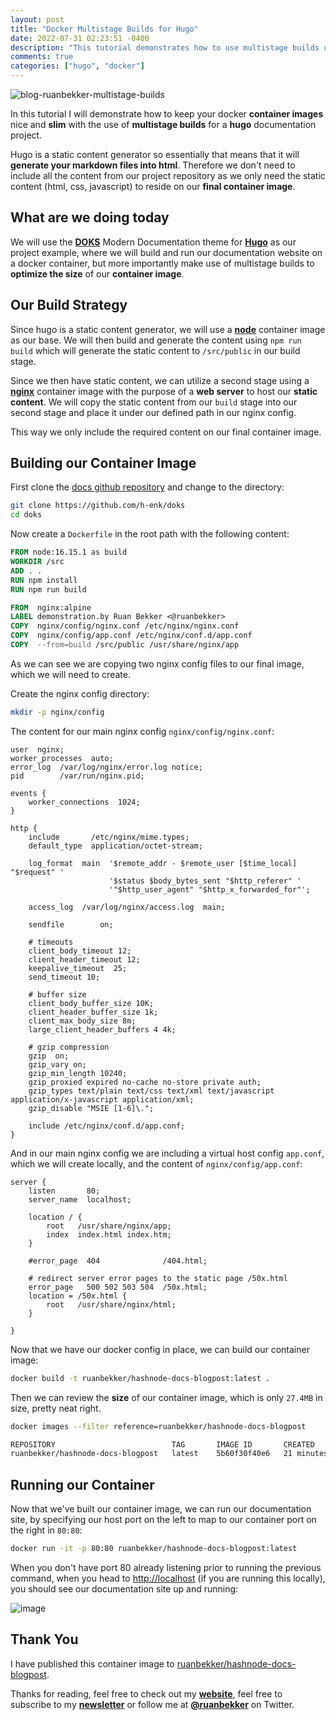```yaml
---
layout: post
title: "Docker Multistage Builds for Hugo"
date: 2022-07-31 02:23:51 -0400
description: "This tutorial demonstrates how to use multistage builds using docker to take advantage of reducing the size of your final container image. This demonstration will use Hugo as an example."
comments: true
categories: ["hugo", "docker"]
---
```


![blog-ruanbekker-multistage-builds](https://user-images.githubusercontent.com/567298/182013196-aff6e76f-2cf3-4ec2-bfcc-3e977915a6aa.png)

In this tutorial I will demonstrate how to keep your docker **container images** nice and **slim** with the use of **multistage builds** for a **hugo** documentation project.

Hugo is a static content generator so essentially that means that it will **generate your markdown files into html**. Therefore we don't need to include all the content from our project repository as we only need the static content (html, css, javascript) to reside on our **final container image**.

## What are we doing today

We will use the **[DOKS](https://github.com/h-enk/doks)** Modern Documentation theme for **[Hugo](https://gohugo.io/)** as our project example, where we will build and run our documentation website on a docker container, but more importantly make use of multistage builds to **optimize the size** of our **container image**.

## Our Build Strategy

Since hugo is a static content generator, we will use a **[node](https://hub.docker.com/_/node)** container image as our base. We will then build and generate the content using `npm run build` which will generate the static content to `/src/public` in our build stage.

Since we then have static content, we can utilize a second stage using a **[nginx](https://hub.docker.com/_/nginx)** container image with the purpose of a **web server** to host our **static content**. We will copy the static content from our `build` stage into our second stage and place it under our defined path in our nginx config.

This way we only include the required content on our final container image.

## Building our Container Image

First clone the [docs github repository](https://github.com/h-enk/doks) and change to the directory:

```bash
git clone https://github.com/h-enk/doks
cd doks
```

Now create a `Dockerfile` in the root path with the following content:

```dockerfile
FROM node:16.15.1 as build
WORKDIR /src
ADD . .
RUN npm install
RUN npm run build

FROM  nginx:alpine
LABEL demonstration.by Ruan Bekker <@ruanbekker>
COPY  nginx/config/nginx.conf /etc/nginx/nginx.conf
COPY  nginx/config/app.conf /etc/nginx/conf.d/app.conf
COPY  --from=build /src/public /usr/share/nginx/app
```

As we can see we are copying two nginx config files to our final image, which we will need to create.

Create the nginx config directory:

```bash
mkdir -p nginx/config
```

The content for our main nginx config `nginx/config/nginx.conf`:

```
user  nginx;
worker_processes  auto;
error_log  /var/log/nginx/error.log notice;
pid        /var/run/nginx.pid;

events {
    worker_connections  1024;
}

http {
    include       /etc/nginx/mime.types;
    default_type  application/octet-stream;

    log_format  main  '$remote_addr - $remote_user [$time_local] "$request" '
                      '$status $body_bytes_sent "$http_referer" '
                      '"$http_user_agent" "$http_x_forwarded_for"';

    access_log  /var/log/nginx/access.log  main;

    sendfile        on;

    # timeouts
    client_body_timeout 12;
    client_header_timeout 12;
    keepalive_timeout  25;
    send_timeout 10;

    # buffer size
    client_body_buffer_size 10K;
    client_header_buffer_size 1k;
    client_max_body_size 8m;
    large_client_header_buffers 4 4k;
    
    # gzip compression
    gzip  on;
    gzip_vary on;
    gzip_min_length 10240;
    gzip_proxied expired no-cache no-store private auth;
    gzip_types text/plain text/css text/xml text/javascript application/x-javascript application/xml;
    gzip_disable "MSIE [1-6]\.";

    include /etc/nginx/conf.d/app.conf;
}
```

And in our main nginx config we are including a virtual host config `app.conf`, which we will create locally, and the content of `nginx/config/app.conf`:

```
server {
    listen       80;
    server_name  localhost;

    location / {
        root   /usr/share/nginx/app;
        index  index.html index.htm;
    }

    #error_page  404              /404.html;

    # redirect server error pages to the static page /50x.html
    error_page   500 502 503 504  /50x.html;
    location = /50x.html {
        root   /usr/share/nginx/html;
    }

}
```

Now that we have our docker config in place, we can build our container image:

```bash
docker build -t ruanbekker/hashnode-docs-blogpost:latest .
```

Then we can review the **size** of our container image, which is only `27.4MB` in size, pretty neat right.

```bash
docker images --filter reference=ruanbekker/hashnode-docs-blogpost

REPOSITORY                          TAG       IMAGE ID       CREATED          SIZE
ruanbekker/hashnode-docs-blogpost   latest    5b60f30f40e6   21 minutes ago   27.4MB
```

## Running our Container 

Now that we've built our container image, we can run our documentation site, by specifying our host port on the left to map to our container port on the right in `80:80`:

```bash
docker run -it -p 80:80 ruanbekker/hashnode-docs-blogpost:latest
```

When you don't have port 80 already listening prior to running the previous command, when you head to [http://localhost](http://localhost) (if you are running this locally), you should see our documentation site up and running:

![image](https://user-images.githubusercontent.com/567298/182018773-ecf3cd6c-ce2c-487a-a1bf-4a84fe1b6a09.png)

## Thank You

I have published this container image to [ruanbekker/hashnode-docs-blogpost](https://hub.docker.com/r/ruanbekker/hashnode-docs-blogpost).

Thanks for reading, feel free to check out my **[website](https://ruan.dev)**, feel free to subscribe to my **[newsletter](http://digests.ruanbekker.com/?via=hashnode)** or follow me at **[@ruanbekker](https://twitter.com/ruanbekker)** on Twitter.


